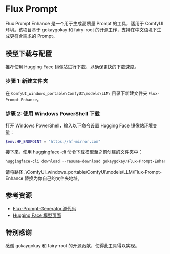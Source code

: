 # Flux Prompt  

Flux Prompt Enhance 是一个用于生成高质量 Prompt 的工具，适用于 ComfyUI 环境。该项目基于 gokaygokay 和 fairy-root 的开源工作，支持在中文语境下生成更符合需求的 Prompt。

## 模型下载与配置

推荐使用 Hugging Face 镜像站进行下载，以确保更快的下载速度。

### 步骤 1: 新建文件夹

在 `ComfyUI_windows_portable\ComfyUI\models\LLM\` 目录下新建文件夹 `Flux-Prompt-Enhance`。  

### 步骤 2: 使用 Windows PowerShell 下载

打开 Windows PowerShell，输入以下命令设置 Hugging Face 镜像站环境变量：

```powershell  
$env:HF_ENDPOINT = "https://hf-mirror.com"
```
接下来，使用 huggingface-cli 命令下载模型至之前创建的文件夹中：
```powershell    
huggingface-cli download --resume-download gokaygokay/Flux-Prompt-Enhance --local-dir .\ComfyUI_windows_portable\ComfyUI\models\LLM\Flux-Prompt-Enhance  
```
请将路径 .\ComfyUI_windows_portable\ComfyUI\models\LLM\Flux-Prompt-Enhance 替换为你自己的文件夹地址。

## 参考资源
- [Flux-Prompt-Generator 源代码](https://github.com/fairy-root/Flux-Prompt-Generator)
- [Hugging Face 模型页面](https://huggingface.co/gokaygokay/Flux-Prompt-Enhance)

## 特别感谢
感谢 gokaygokay 和 fairy-root 的开源贡献，使得此工具得以实现。
